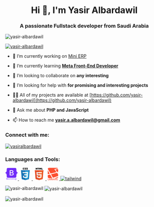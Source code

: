 

<h1 align="center">Hi 👋, I'm Yasir Albardawil</h1>  
<h3 align="center">A passionate Fullstack developer from Saudi Arabia</h3>  
  
<p align="left"> <img src="https://komarev.com/ghpvc/?username=yasir-albardawil&label=Profile%20views&color=0e75b6&style=flat" alt="yasir-albardawil" /> </p>  
  
<p align="left"> <a href="https://github.com/ryo-ma/github-profile-trophy"><img src="https://github-profile-trophy.vercel.app/?username=yasir-albardawil" alt="yasir-albardawil" /></a> </p>  
  
- 🔭 I’m currently working on [Mini ERP](https://demo.mini-erp.me/)  
  
- 🌱 I’m currently learning **[Meta Front-End Developer](https://www.coursera.org/professional-certificates/meta-front-end-developer?)**
- 👯 I’m looking to collaborate on **any interesting**  
  
- 🤝 I’m looking for help with **for promising and interesting projects**  
  
- 👨‍💻 All of my projects are available at [https://github.com/yasir-albardawil](https://github.com/yasir-albardawil)  
  
- 💬 Ask me about **PHP and JavaScript**  
  
- 📫 How to reach me **yasir.a.albardawil@gmail.com**  
  
<h3 align="left">Connect with me:</h3>  
<p align="left">  
<a href="https://linkedin.com/in/yasir-albardawil" target="blank"><img align="center" src="https://raw.githubusercontent.com/rahuldkjain/github-profile-readme-generator/master/src/images/icons/Social/linked-in-alt.svg" alt="yasiralbardawil" height="30" width="40" /></a>  
</p>  
  
<h3 align="left">Languages and Tools:</h3> 
<p align="left"> <a href="https://getbootstrap.com" target="_blank" rel="noreferrer"> <img src="https://raw.githubusercontent.com/devicons/devicon/master/icons/bootstrap/bootstrap-plain-wordmark.svg" alt="bootstrap" width="40" height="40"/> </a> <a href="https://www.w3schools.com/css/" target="_blank" rel="noreferrer"> <img src="https://raw.githubusercontent.com/devicons/devicon/master/icons/css3/css3-original-wordmark.svg" alt="css3" width="40" height="40"/> </a> <a href="https://www.w3.org/html/" target="_blank" rel="noreferrer"> <img src="https://raw.githubusercontent.com/devicons/devicon/master/icons/html5/html5-original-wordmark.svg" alt="html5" width="40" height="40"/> </a> <a href="https://laravel.com/" target="_blank" rel="noreferrer"> <img src="https://raw.githubusercontent.com/devicons/devicon/master/icons/laravel/laravel-plain-wordmark.svg" alt="laravel" width="40" height="40"/> </a> <a href="https://tailwindcss.com/" target="_blank" rel="noreferrer"> <img src="https://www.vectorlogo.zone/logos/tailwindcss/tailwindcss-icon.svg" alt="tailwind" width="40" height="40"/> </a> </p>  
 
<p><img align="left" src="https://github-readme-stats.vercel.app/api/top-langs?username=yasir-albardawil&show_icons=true&locale=en&layout=compact" alt="yasir-albardawil" /></p>  
  
<p>&nbsp;<img align="center" src="https://github-readme-stats.vercel.app/api?username=yasir-albardawil&show_icons=true&locale=en" alt="yasir-albardawil" /></p>  
  
<p><img align="center" src="https://github-readme-streak-stats.herokuapp.com/?user=yasir-albardawil&" alt="yasir-albardawil" /></p>
